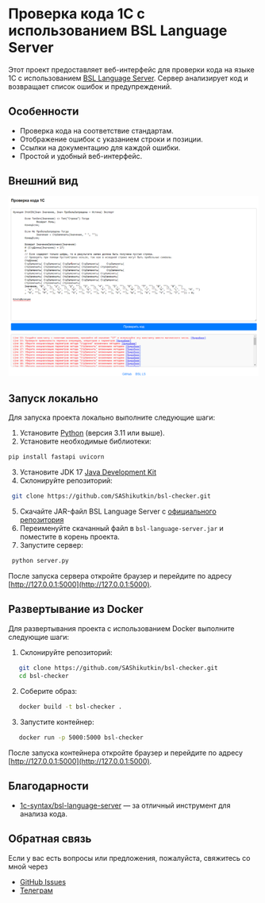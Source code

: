 # Проверка кода 1С с использованием BSL Language Server

Этот проект предоставляет веб-интерфейс для проверки кода на языке 1С с использованием [BSL Language Server](https://github.com/1c-syntax/bsl-language-server).
Сервер анализирует код и возвращает список ошибок и предупреждений.

## Особенности

- Проверка кода на соответствие стандартам.
- Отображение ошибок с указанием строки и позиции.
- Ссылки на документацию для каждой ошибки.
- Простой и удобный веб-интерфейс.

## Внешний вид
![Внешний вид сайта](images/Внешний_вид.png)

## Запуск локально

Для запуска проекта локально выполните следующие шаги:

1. Установите [Python](https://www.python.org/downloads/) (версия 3.11 или выше).
2. Установите необходимые библиотеки:
```bash
pip install fastapi uvicorn
```
3. Установите JDK 17 [Java Development Kit](https://www.oracle.com/java/technologies/javase/jdk17-archive-downloads.html)
4. Склонируйте репозиторий:
```bash
 git clone https://github.com/SAShikutkin/bsl-checker.git
```
5. Скачайте JAR-файл BSL Language Server с [официального репозитория](https://github.com/1c-syntax/bsl-language-server/releases)
6. Переименуйте скачанный файл в  `bsl-language-server.jar` и поместите в корень проекта.
7. Запустите сервер:
```bash
 python server.py
```

После запуска сервера откройте браузер и перейдите по адресу [http://127.0.0.1:5000](http://127.0.0.1:5000).

## Развертывание из Docker

Для развертывания проекта с использованием Docker выполните следующие шаги:

1. Склонируйте репозиторий:
```bash
   git clone https://github.com/SAShikutkin/bsl-checker.git
   cd bsl-checker
```

2. Соберите образ:
```bash
   docker build -t bsl-checker .
```

3. Запустите контейнер:
```bash
   docker run -p 5000:5000 bsl-checker
```
  
После запуска контейнера откройте браузер и перейдите по адресу [http://127.0.0.1:5000](http://127.0.0.1:5000).

## Благодарности
- [1c-syntax/bsl-language-server](https://github.com/1c-syntax/bsl-language-server) — за отличный инструмент для анализа кода.

## Обратная связь
Если у вас есть вопросы или предложения, пожалуйста, свяжитесь со мной через 
- [GitHub Issues](https://github.com/SAShikutkin/bsl-checker/issues)
- [Телеграм](https:/t.me/SAShikutkin)

